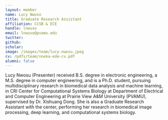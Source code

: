 ```yaml
---
layout: member
name: Lucy Nwuso
title: Graduate Research Assistant
affiliation: CCSB & ECE
handle: lnwuso
email: lnwuso@pvamu.edu
twitter:
github: 
scholar: 
image: /images/team/lucy-nwosu.jpeg
cv: /pdfs/team/nneka-ede-cv.pdf
alumni: false
---
```


Lucy Nwosu (Presenter) received B.S. degree in electronic engineering, a M.S. degree in computer engineering, and is a Ph.D. student, pursuing multidisciplinary research in biomedical data analysis and machine learning, in CRI Center for Computational Systems Biology at Department of Electrical and Computer Engineering at Prairie View A&M University (PVAMU), supervised by Dr. Xishuang Dong.  She is also a Graduate Research Assistant with the center, performing her research in biomedical image processing, deep learning, and computational systems biology.